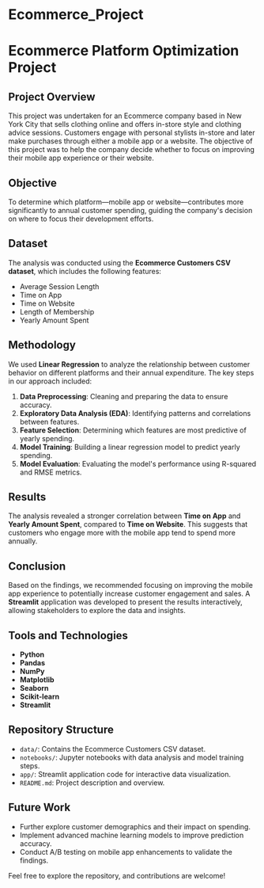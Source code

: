 # Ecommerce_Project
# Ecommerce Platform Optimization Project

## Project Overview
This project was undertaken for an Ecommerce company based in New York City that sells clothing online and offers in-store style and clothing advice sessions. Customers engage with personal stylists in-store and later make purchases through either a mobile app or a website. The objective of this project was to help the company decide whether to focus on improving their mobile app experience or their website.

## Objective
To determine which platform—mobile app or website—contributes more significantly to annual customer spending, guiding the company's decision on where to focus their development efforts.

## Dataset
The analysis was conducted using the **Ecommerce Customers CSV dataset**, which includes the following features:
- Average Session Length
- Time on App
- Time on Website
- Length of Membership
- Yearly Amount Spent

## Methodology
We used **Linear Regression** to analyze the relationship between customer behavior on different platforms and their annual expenditure. The key steps in our approach included:

1. **Data Preprocessing**: Cleaning and preparing the data to ensure accuracy.
2. **Exploratory Data Analysis (EDA)**: Identifying patterns and correlations between features.
3. **Feature Selection**: Determining which features are most predictive of yearly spending.
4. **Model Training**: Building a linear regression model to predict yearly spending.
5. **Model Evaluation**: Evaluating the model's performance using R-squared and RMSE metrics.

## Results
The analysis revealed a stronger correlation between **Time on App** and **Yearly Amount Spent**, compared to **Time on Website**. This suggests that customers who engage more with the mobile app tend to spend more annually.

## Conclusion
Based on the findings, we recommended focusing on improving the mobile app experience to potentially increase customer engagement and sales. A **Streamlit** application was developed to present the results interactively, allowing stakeholders to explore the data and insights.

## Tools and Technologies
- **Python**
- **Pandas**
- **NumPy**
- **Matplotlib**
- **Seaborn**
- **Scikit-learn**
- **Streamlit**

## Repository Structure
- `data/`: Contains the Ecommerce Customers CSV dataset.
- `notebooks/`: Jupyter notebooks with data analysis and model training steps.
- `app/`: Streamlit application code for interactive data visualization.
- `README.md`: Project description and overview.

## Future Work
- Further explore customer demographics and their impact on spending.
- Implement advanced machine learning models to improve prediction accuracy.
- Conduct A/B testing on mobile app enhancements to validate the findings.

Feel free to explore the repository, and contributions are welcome!

